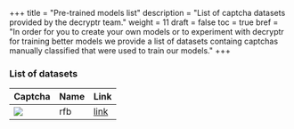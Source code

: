 +++
title = "Pre-trained models list"
description = "List of captcha datasets provided by the decryptr team."
weight = 11
draft = false
toc = true
bref = "In order for you to create your own models or to experiment with decryptr for training better models we provide a list of datasets containg captchas manually classified that were used to train our models."
+++

### List of datasets

<table>
    <thead>
      <tr>
        <th>Captcha</th>
        <th>Name</th>
        <th>Link</th>
      </tr>
    </thead>
    <tbody>
      <tr>
        <td><img src="/img/sample-captcha.png"<img></td>
        <td>rfb</td>
        <td><a href="https://storage.googleapis.com/decryptr/data-raw/rfb.zip">link</a></td>
      </tr>
    </tbody>
</table>

